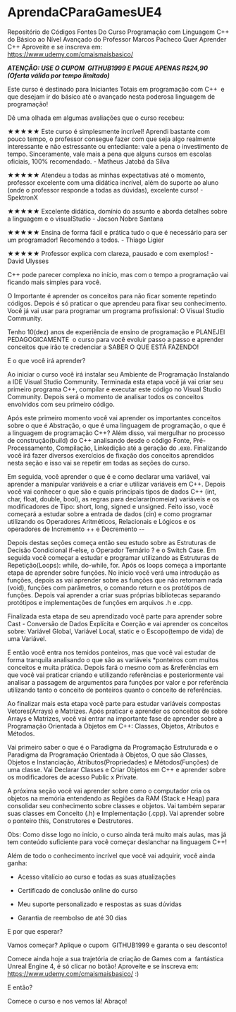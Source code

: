 # AprendaCParaGamesUE4
Repositório de Códigos Fontes Do Curso Programação com Linguagem C++ do Básico ao Nível Avançado do Professor  Marcos Pacheco
Quer Aprender C++ Aproveite e se inscreva em: https://www.udemy.com/cmaismaisbasico/

*****ATENÇÃO: USE O CUPOM  GITHUB1999  E PAGUE APENAS R$24,90 (Oferta válida por tempo limitado)*****

Este curso é destinado para Iniciantes Totais em programação com C++  e que desejam ir do básico até o avançado nesta poderosa linguagem de programação!

Dê uma olhada em algumas avaliações que o curso recebeu:

★★★★★ Este curso é simplesmente incrível! Aprendi bastante com pouco tempo, o professor consegue fazer com que seja algo realmente interessante e não estressante ou entediante: vale a pena o investimento de tempo. Sinceramente, vale mais a pena que alguns cursos em escolas oficiais, 100% recomendado. - Matheus Jatobá da Silva

★★★★★ Atendeu a todas as minhas expectativas até o momento, professor excelente com uma didática incrível, além do suporte ao aluno (onde o professor responde a todas as dúvidas), excelente curso! - SpektronX 

★★★★★ Excelente didática, domínio do assunto e aborda detalhes sobre a linguagem e o visualStudio - Jacson Nobre Santana

★★★★★ Ensina de forma fácil e prática tudo o que é necessário para ser um programador! Recomendo a todos. - Thiago Ligier

★★★★★ Professor explica com clareza, pausado e com exemplos! - David Ulysses 

C++ pode parecer complexa no início, mas com o tempo a programação vai ficando mais simples para você. 

O Importante é aprender os conceitos para não ficar somente repetindo códigos. Depois é só praticar o que aprendeu para fixar seu conhecimento. Você já vai usar para programar um programa profissional: O Visual Studio Community. 

Tenho 10(dez) anos de experiência de ensino de programação e PLANEJEI PEDAGOGICAMENTE  o curso para você evoluir passo a passo e aprender conceitos que irão te credenciar a SABER O QUE ESTÁ FAZENDO!

E o que você irá aprender?

Ao iniciar o curso você irá instalar seu Ambiente de Programação Instalando a IDE Visual Studio Community. Terminada esta etapa você já vai criar seu primeiro programa C++, compilar e executar este código no Visual Studio Community. Depois será o momento de analisar todos os conceitos envolvidos com seu primeiro código. 

Após este primeiro momento você vai aprender os importantes conceitos sobre o que é Abstração, o que é uma linguagem de programação, o que é a linguagem de programação C++? Além disso, vai mergulhar no processo de construção(build) do C++ analisando desde o código Fonte, Pré-Processamento, Compilação, Linkedição até a geração do .exe. Finalizando você irá fazer diversos exercícios de fixação dos conceitos aprendidos nesta seção e isso vai se repetir em todas as seções do curso.

Em seguida, você aprender o que é e como declarar uma variável, vai aprender a manipular variáveis e a criar e utilizar variáveis em C++. Depois você vai conhecer o que são e quais principais tipos de dados C++ (int, char, float, double, bool), as regras para declarar(nomeiar) variáveis e os modificadores de Tipo: short, long, signed e unsigned. Feito isso, você começará a estudar sobre a entrada de dados (cin) e como programar utilizando os Operadores Aritméticos, Relacionais e Lógicos e os operadores de Incremento ++ e Decremento --

Depois destas seções começa então seu estudo sobre as Estruturas de Decisão Condicional if-else, o Operador Ternário ? e o Switch Case. Em seguida você começar a estudar e programar utilizando as Estruturas de Repetição(Loops): while, do-while, for. Após os loops começa a importante etapa de aprender sobre funções. No inicio você verá uma introdução as funções, depois as vai aprender sobre as funções que não retornam nada (void), funções com parâmetros, o comando return e os protótipos de funções. Depois vai aprender a criar suas próprias bibliotecas separando protótipos e implementações de funções em arquivos .h e .cpp.

Finalizada esta etapa de seu aprendizado você parte para aprender sobre Cast - Conversão de Dados Explícita e Coerção e vai aprender os conceitos sobre: Variável Global, Variável Local, static e o Escopo(tempo de vida) de uma Variável.

E então você entra nos temidos ponteiros, mas que você vai estudar de forma tranquila analisando o que são as variáveis *ponteiros com muitos conceitos e muita prática. Depois fará o mesmo com as &referências em que você vai praticar criando e utilizando referências e posteriormente vai analisar a passagem de argumentos para funções por valor e por referência utilizando tanto o conceito de ponteiros quanto o conceito de referências.

Ao finalizar mais esta etapa você parte para estudar variáveis compostas Vetores(Arrays) e Matrizes. Após praticar e aprender os conceitos de sobre Arrays e Matrizes, você vai entrar na importante fase de aprender sobre a Programação Orientada à Objetos em C++: Classes, Objetos, Atributos e Métodos.

Vai primeiro saber o que é o Paradigma da Programação Estruturada e o Paradigma da Programação Orientada à Objetos, O que são Classes, Objetos e Instanciação, Atributos(Propriedades) e Métodos(Funções) de uma classe. Vai Declarar Classes e Criar Objetos em C++ e aprender sobre os modificadores de acesso Public x Private.

A próxima seção você vai aprender sobre como o computador cria os objetos na memória entendendo as Regiões da RAM (Stack e Heap) para consolidar seu conhecimento sobre classes e objetos. Vai também separar suas classes em Conceito (.h) e Implementação (.cpp). Vai aprender sobre o ponteiro this, Construtores e Destrutores.

Obs: Como disse logo no início, o curso ainda terá muito mais aulas, mas já tem conteúdo suficiente para você começar deslanchar na linguagem C++!

Além de todo o conhecimento incrível que você vai adquirir, você ainda ganha:

 - Acesso vitalício ao curso e todas as suas atualizações

- Certificado de conclusão online do curso

- Meu suporte personalizado e respostas as suas dúvidas

- Garantia de reembolso de até 30 dias

E por que esperar? 

Vamos começar? Aplique o cupom  GITHUB1999  e garanta o seu desconto!

Comece ainda hoje a sua trajetória de criação de Games com a  fantástica Unreal Engine 4, é só clicar no botão! 
Aproveite e se inscreva em: https://www.udemy.com/cmaismaisbasico/   :)

E então? 

Comece o curso e nos vemos lá! Abraço!


